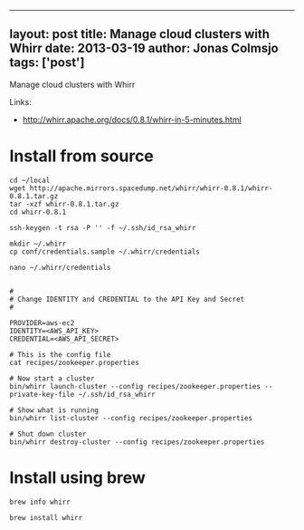 
---
layout: post
title: Manage cloud clusters with Whirr
date: 2013-03-19
author: Jonas Colmsjo
tags: ['post']
---

Manage cloud clusters with Whirr





Links:

 * http://whirr.apache.org/docs/0.8.1/whirr-in-5-minutes.html


# Install from source

```
cd ~/local
wget http://apache.mirrors.spacedump.net/whirr/whirr-0.8.1/whirr-0.8.1.tar.gz
tar -xzf whirr-0.8.1.tar.gz
cd whirr-0.8.1

ssh-keygen -t rsa -P '' -f ~/.ssh/id_rsa_whirr 

mkdir ~/.whirr
cp conf/credentials.sample ~/.whirr/credentials

nano ~/.whirr/credentials


#
# Change IDENTITY and CREDENTIAL to the API Key and Secret
#

PROVIDER=aws-ec2
IDENTITY=<AWS_API_KEY>
CREDENTIAL=<AWS_API_SECRET>

# This is the config file
cat recipes/zookeeper.properties

# Now start a cluster
bin/whirr launch-cluster --config recipes/zookeeper.properties --private-key-file ~/.ssh/id_rsa_whirr

# Show what is running
bin/whirr list-cluster --config recipes/zookeeper.properties

# Shut down cluster
bin/whirr destroy-cluster --config recipes/zookeeper.properties
```


# Install using brew

```
brew info whirr

brew install whirr
```





